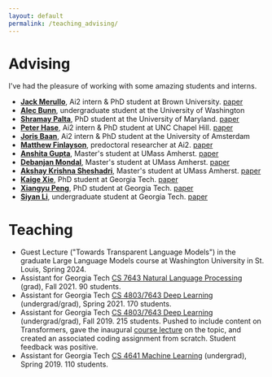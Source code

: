 ```yaml
---
layout: default
permalink: /teaching_advising/
---
```


# Advising

I've had the pleasure of working with some amazing students and interns.

- [**Jack Merullo**](https://jmerullo.github.io/), Ai2 intern & PhD student at Brown University. [paper](https://openreview.net/forum?id=EDoD3DgivF)
- [**Alec Bunn**](https://www.linkedin.com/in/alecbunn/), undergraduate student at the University of Washington
- [**Shramay Palta**](https://shramay-palta.github.io/), PhD student at the University of Maryland. [paper](https://aclanthology.org/2024.findings-emnlp.198/)
- [**Peter Hase**](https://peterbhase.github.io/), Ai2 intern & PhD student at UNC Chapel Hill. [paper](https://aclanthology.org/2024.acl-long.378/)
- [**Joris Baan**](https://jorisbaan.nl/), Ai2 intern & PhD student at the University of Amsterdam
- [**Matthew Finlayson**](https://mattf1n.github.io/), predoctoral researcher at Ai2. [paper](https://aclanthology.org/2023.emnlp-main.522/)
- [**Anshita Gupta**](https://www.linkedin.com/in/anshitag/), Master's student at UMass Amherst. [paper](https://aclanthology.org/2023.emnlp-main.511/)
- [**Debanjan Mondal**](https://debanjanmondal702.github.io/), Master's student at UMass Amherst. [paper](https://aclanthology.org/2023.emnlp-main.511/)
- [**Akshay Krishna Sheshadri**](https://www.linkedin.com/in/akshay-sheshadri/), Master's student at UMass Amherst. [paper](https://aclanthology.org/2023.emnlp-main.511/)
- [**Kaige Xie**](https://scholar.google.com/citations?user=EqA1cskAAAAJ), PhD student at Georgia Tech. [paper](https://aclanthology.org/2022.findings-emnlp.209/)
- [**Xiangyu Peng**](https://xiangyu-peng.github.io/), PhD student at Georgia Tech. [paper](https://aclanthology.org/2022.findings-emnlp.520/)
- [**Siyan Li**](https://siyan-sylvia-li.com/), undergraduate student at Georgia Tech. [paper](https://aclanthology.org/2022.findings-emnlp.520/)

# Teaching

- Guest Lecture ("Towards Transparent Language Models") in the graduate Large Language Models course at Washington University in St. Louis, Spring 2024.
- Assistant for Georgia Tech [CS 7643 Natural Language Processing](https://cocoxu.github.io/CS7650_spring2024/) (grad), Fall 2021. 90 students.
- Assistant for Georgia Tech [CS 4803/7643 Deep Learning](https://sites.cc.gatech.edu/classes/AY2021/cs7643_spring/) (undergrad/grad), Spring 2021. 170 students.
- Assistant for Georgia Tech [CS 4803/7643 Deep Learning](https://sites.cc.gatech.edu/classes/AY2020/cs7643_fall/) (undergrad/grad), Fall 2019. 215 students. Pushed to include content on Transformers, gave the inaugural [course lecture](https://sites.cc.gatech.edu/classes/AY2020/cs7643_fall/slides/L16_attention_transformers.pdf) on the topic, and created an associated coding assignment from scratch. Student feedback was positive.
- Assistant for Georgia Tech [CS 4641 Machine Learning](https://www.cc.gatech.edu/classes/AY2020/cs7643_fall/) (undergrad), Spring 2019. 110 students.